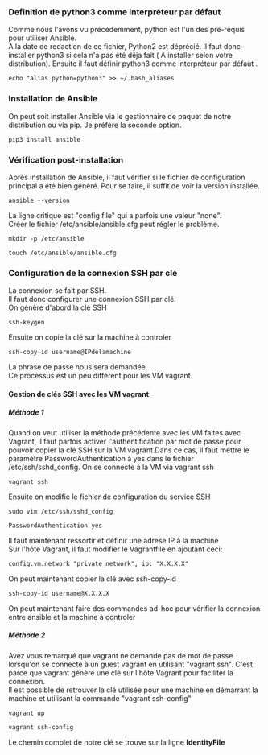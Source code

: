###  Definition de python3 comme interpréteur par défaut ###
Comme nous l'avons vu précédemment, python est l'un des pré-requis pour utiliser Ansible.  
A la date de redaction de ce fichier, Python2 est déprécié.
Il faut donc installer python3 si cela n'a pas été déja fait ( A installer selon votre distribution).
Ensuite il faut définir python3 comme interpréteur par défaut  .

```
echo "alias python=python3" >> ~/.bash_aliases
```
### Installation de Ansible ####

On peut soit installer Ansible via le gestionnaire de paquet de notre distribution ou via pip. Je préfère la seconde option.  
```
pip3 install ansible
```

### Vérification post-installation ###
Après installation de Ansible, il faut vérifier si le fichier de configuration principal a été bien généré. Pour se faire, il suffit de voir la version installée.   

```
ansible --version
```
La ligne critique est "config file" qui a parfois une valeur "none".   
Créer le fichier /etc/ansible/ansible.cfg peut régler le problème.   
```
mkdir -p /etc/ansible
```

```
touch /etc/ansible/ansible.cfg
```

### Configuration de la connexion SSH par clé ###

La connexion se fait par SSH.  
Il faut donc configurer une connexion SSH par clé.   
On génère d'abord la clé SSH
```
ssh-keygen
```

Ensuite on copie la clé sur la machine à controler 
```
ssh-copy-id username@IPdelamachine
```
La phrase de passe nous sera demandée.  
Ce processus est un peu différent pour les VM vagrant.  

#### Gestion de clés SSH avec les VM vagrant ####

##### Méthode 1 #####

Quand on veut utiliser la méthode précédente avec les VM faites avec Vagrant, il faut parfois activer l'authentification par mot de passe pour pouvoir copier la clé SSH sur la VM vagrant.Dans ce cas, il faut mettre le paramètre PasswordAuthentication à yes dans le fichier /etc/ssh/sshd_config.
On se connecte à la VM via vagrant ssh
```
vagrant ssh
```
Ensuite on modifie le fichier de configuration du service SSH
```
sudo vim /etc/ssh/sshd_config
```
```
PasswordAuthentication yes
```
Il faut maintenant ressortir et définir une adrese IP à la machine  
Sur l'hôte Vagrant, il faut modifier le Vagrantfile en ajoutant ceci:

```
config.vm.network "private_network", ip: "X.X.X.X"

```
On peut maintenant copier la clé avec ssh-copy-id

```
ssh-copy-id username@X.X.X.X
```

On peut maintenant faire des commandes ad-hoc pour vérifier la connexion entre ansible et la machine à controler

##### Méthode 2 #####
Avez vous remarqué que vagrant ne demande pas de mot de passe lorsqu'on se connecte à un guest vagrant en utilisant "vagrant ssh". C'est parce que vagrant génère une clé sur l'hôte Vagrant pour faciliter la connexion.  
Il est possible de retrouver la clé utilisée pour une machine en démarrant la machine et utilisant la commande "vagrant ssh-config"

```
vagrant up
```

```
vagrant ssh-config
```

Le chemin complet de notre clé se trouve sur la ligne **IdentityFile**



  

